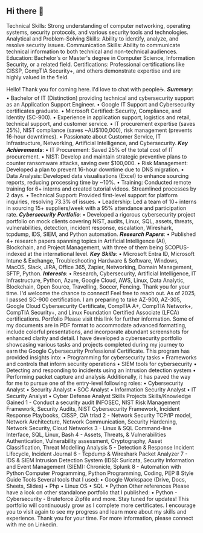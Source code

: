 ## Hi there 👋

<!--
**sofiaatif/sofiaatif** is a ✨ _special_ ✨ repository because its `README.md` (this file) appears on your GitHub profile.

Here are some ideas to get you started:

- 🌱 I’m currently learning Fundamentals of Cyber Security
- 👯 I’m looking to collaborate on ...
- 🤔 I’m looking for help with ...
- 💬 Ask me about ...
- 📫 How to reach me: ...
- 😄 Pronouns: ...
- ⚡ Fun fact: ...
-->


Technical Skills:
Strong understanding of computer networking, operating systems, security protocols, and various security tools and technologies. 
Analytical and Problem-Solving Skills:
Ability to identify, analyze, and resolve security issues. 
Communication Skills:
Ability to communicate technical information to both technical and non-technical audiences. 
Education:
Bachelor's or Master's degree in Computer Science, Information Security, or a related field. 
Certifications:
Professional certifications like CISSP, CompTIA Security+, and others demonstrate expertise and are highly valued in the field. 

Hello! Thank you for coming here. I'd love to chat with people☕.
𝑺𝒖𝒎𝒎𝒂𝒓𝒚:
•	Bachelor of IT (Distinction) providing technical and cybersecurity support as an Application Support Engineer.
•	Google IT Support and Cybersecurity certificates graduate.
•	Microsoft Certified: Security, Compliance, and Identity (SC-900).
•	Experience in application support, logistics and retail, technical support, and customer service.
•	IT procurement expertise (saves 25%), NIST compliance (saves ~AU$100,000), risk management (prevents 16-hour downtimes).
•	Passionate about Customer Service, IT Infrastructure, Networking, Artificial Intelligence, and Cybersecurity.
𝑲𝒆𝒚 𝑨𝒄𝒉𝒊𝒆𝒗𝒆𝒎𝒆𝒏𝒕𝒔:
•	IT Procurement: Saved 25% of the total cost of IT procurement.
•	NIST: Develop and maintain strategic preventive plans to counter ransomware attacks, saving over $100,000.
•	Risk Management: Developed a plan to prevent 16-hour downtime due to DNS migration.
•	Data Analysis: Developed data visualisations (Excel) to enhance sourcing reports, reducing processing time by ~10%.
•	Training: Conducted remote training for 6+ interns and created tutorial videos. Streamlined processes by 2 days.
•	Technical Support: Provided first-level support for platform inquiries, resolving 73.3% of issues.
•	Leadership: Led a team of 10+ interns in sourcing 15+ suppliers/week with a 95% attendance and participation rate.
𝑪𝒚𝒃𝒆𝒓𝒔𝒆𝒄𝒖𝒓𝒊𝒕𝒚 𝑷𝒐𝒓𝒕𝒇𝒐𝒍𝒊𝒐:
•	Developed a rigorous cybersecurity project portfolio on mock clients covering NIST, audits, Linux, SQL, assets, threats, vulnerabilities, detection, incident response, escalation, Wireshark, tcpdump, IDS, SIEM, and Python automation.
𝑹𝒆𝒔𝒆𝒂𝒓𝒄𝒉 𝑷𝒂𝒑𝒆𝒓𝒔:
•	Published 4+ research papers spanning topics in Artificial Intelligence (AI), Blockchain, and Project Management, with three of them being SCOPUS-indexed at the international level.
𝑲𝒆𝒚 𝑺𝒌𝒊𝒍𝒍𝒔:
•	Microsoft Entra ID, Microsoft Intune & Exchange, Troubleshooting Hardware & Software, Windows, MacOS, Slack, JIRA, Office 365, Zapier, Networking, Domain Management, SFTP, Python.
𝑰𝒏𝒕𝒆𝒓𝒆𝒔𝒕𝒔:
•	Research, Cybersecurity, Artificial Intelligence, IT Infrastructure, Python, Azure, Google Cloud, AWS, Linux, Data Analytic, Blockchain, Open Source, Travelling, Soccer, Fencing.
Thank you for your time. I'd welcome the chance to connect! Feel free to reach out.
As of 2025, I passed SC-900 certification. I am preparing to take AZ-900, AZ-305, Google Cloud Cybersecurity Certificate, CompTIA A+, CompTIA Network+, CompTIA Security+, and Linux Foundation Certified Associate (LFCA) certifications.
Portfolio
Please visit this link for further information.
Some of my documents are in PDF format to accommodate advanced formatting, include colorful presentations, and incorporate abundant screenshots for enhanced clarity and detail.
I have developed a cybersecurity portfolio showcasing various tasks and projects completed during my journey to earn the Google Cybersecurity Professional Certificate. This program has provided insights into:
•	Programming for cybersecurity tasks
•	Frameworks and controls that inform security operations
•	SIEM tools for cybersecurity
•	Detecting and responding to incidents using an intrusion detection system
•	Performing packet capture and analysis
Additionally, it has paved the way for me to pursue one of the entry-level following roles:
•	Cybersecurity Analyst
•	Security Analyst
•	SOC Analyst
•	Information Security Analyst
•	IT Security Analyst
•	Cyber Defense Analyst
Skills
Projects	Skills/Knowledge Gained
1 - Conduct a security audit	INFOSEC, NIST Risk Management Framework, Security Audits, NIST Cybersecurity Framework, Incident Response Playbooks, CISSP, CIA triad
2 - Network Security
TCP/IP model, Network Architecture, Network Communication, Security Hardening, Network Security, Cloud Networks
3 - Linux & SQL
Command-line Interface, SQL, Linux, Bash
4 - Assets, Threats, & Vulnerabilities	Authentication,  Vulnerability assessment, Cryptography, Asset Classification, Threat Modelling Analysis
5 - Detection & Response	Incident Lifecycle, Incident Journal
6 - Tcpdump & Wireshark	Packet Analyzer
7 - IDS & SIEM
Intrusion Detection System (IDS): Suricata, Security Information and Event Management (SIEM): Chronicle, Splunk
8 - Automation with Python	Computer Programming, Python Programming, Coding, PEP 8 Style Guide
Tools
Several tools that I used:
•	Google Workspace (Drive, Docs, Sheets, Slides)
•	Php
•	Linux OS
•	SQL
•	Python
Other references
Please have a look on other standalone portfolio that I published:
•	Python - Cybersecurity - Bruteforce Zipfile
and more.
Stay tuned for updates!
This portfolio will continuously grow as I complete more certificates. I encourage you to visit again to see my progress and learn more about my skills and experience. Thank you for your time. For more information, please connect with me on Linkedin.
